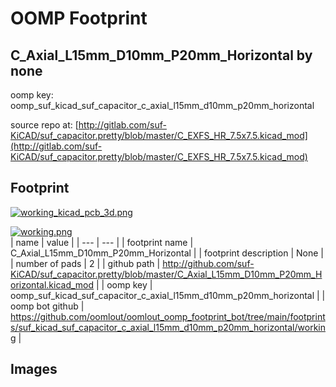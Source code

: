 # OOMP Footprint  
## C_Axial_L15mm_D10mm_P20mm_Horizontal  by none  
  
oomp key: oomp_suf_kicad_suf_capacitor_c_axial_l15mm_d10mm_p20mm_horizontal  
  
source repo at: [http://gitlab.com/suf-KiCAD/suf_capacitor.pretty/blob/master/C_EXFS_HR_7.5x7.5.kicad_mod](http://gitlab.com/suf-KiCAD/suf_capacitor.pretty/blob/master/C_EXFS_HR_7.5x7.5.kicad_mod)  
## Footprint  
  
[![working_kicad_pcb_3d.png](working_kicad_pcb_3d_600.png)](working_kicad_pcb_3d.png)  
  
[![working.png](working_600.png)](working.png)  
| name | value | 
| --- | --- | 
| footprint name | C_Axial_L15mm_D10mm_P20mm_Horizontal | 
| footprint description | None | 
| number of pads | 2 | 
| github path | http://github.com/suf-KiCAD/suf_capacitor.pretty/blob/master/C_Axial_L15mm_D10mm_P20mm_Horizontal.kicad_mod | 
| oomp key | oomp_suf_kicad_suf_capacitor_c_axial_l15mm_d10mm_p20mm_horizontal | 
| oomp bot github | https://github.com/oomlout/oomlout_oomp_footprint_bot/tree/main/footprints/suf_kicad_suf_capacitor_c_axial_l15mm_d10mm_p20mm_horizontal/working | 
## Images  
